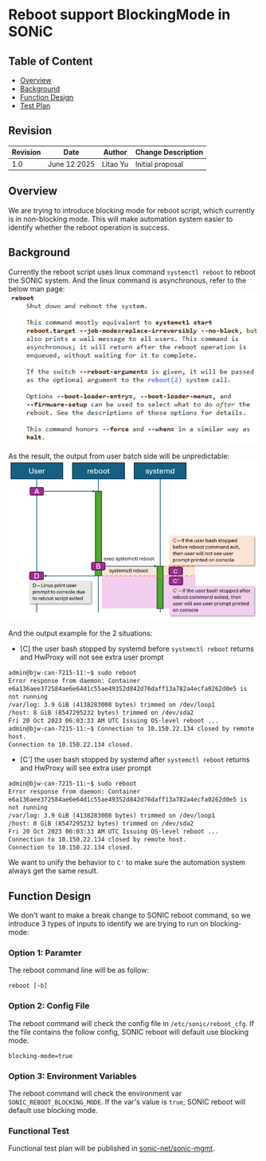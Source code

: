 # Reboot support BlockingMode in SONiC

## Table of Content

- [Overview](#overview)
- [Background](#background)
- [Function Design](#function-design)
- [Test Plan](#functional-test)

## Revision

| Revision | Date       | Author     | Change Description |
| -------- | ---------- | ---------- | ------------------ |
| 1.0      | June 12 2025 | Litao Yu | Initial proposal   |

## Overview

We are trying to introduce blocking mode for reboot script, which currently is in non-blocking mode. This will make automation system easier to identify whether the reboot operation is success.

## Background

Currently the reboot script uses linux command `systemctl reboot` to reboot the SONIC system. And the linux command is asynchronous, refer to the below man page:  
![MAN Reboot](./img/background-man-reboot.png)

As the result, the output from user batch side will be unpredictable:
![MAN Reboot](./img/background-workflow.png)

And the output example for the 2 situations:
- [C] the user bash stopped by systemd before `systemctl reboot` returns and HwProxy will not see extra user prompt
```
admin@bjw-can-7215-11:~$ sudo reboot
Error response from daemon: Container e6a136aee372584ae6e64d1c55ae49352d842d76daff13a782a4ecfa0262d0e5 is not running
/var/log: 3.9 GiB (4138283008 bytes) trimmed on /dev/loop1
/host: 8 GiB (8547295232 bytes) trimmed on /dev/sda2
Fri 20 Oct 2023 06:03:33 AM UTC Issuing OS-level reboot ...
admin@bjw-can-7215-11:~$ Connection to 10.150.22.134 closed by remote host.
Connection to 10.150.22.134 closed.
```
- [C'] the user bash stopped by systemd after `systemctl reboot` returns and HwProxy will see extra user prompt
```
admin@bjw-can-7215-11:~$ sudo reboot
Error response from daemon: Container e6a136aee372584ae6e64d1c55ae49352d842d76daff13a782a4ecfa0262d0e5 is not running
/var/log: 3.9 GiB (4138283008 bytes) trimmed on /dev/loop1
/host: 8 GiB (8547295232 bytes) trimmed on /dev/sda2
Fri 20 Oct 2023 06:03:33 AM UTC Issuing OS-level reboot ...
Connection to 10.150.22.134 closed by remote host.
Connection to 10.150.22.134 closed.
```
We want to unify the behavior to `C'` to make sure the automation system always get the same result.

## Function Design

We don't want to make a break change to SONIC reboot command, so we introduce 3 types of inputs to identify we are trying to run on blocking-mode:

### Option 1: Paramter

The reboot command line will be as follow:
```
reboot [-b]
```

### Option 2: Config File
The reboot command will check the config file in `/etc/sonic/reboot_cfg`. If the file contains the follow config, SONIC reboot will default use blocking mode.
```
blocking-mode=true
```

### Option 3: Environment Variables
The reboot command will check the environment var `SONIC_REBOOT_BLOCKING_MODE`. If the var's value is `true`, SONIC reboot will default use blocking mode.

### Functional Test

Functional test plan will be published in [sonic-net/sonic-mgmt](https://github.com/sonic-net/sonic-mgmt).
